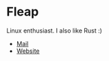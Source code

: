 # Fleap

Linux enthusiast. I also like Rust :)

- [Mail](mailto:fleap@fleap.dev)
- [Website](https://fleap.dev)


